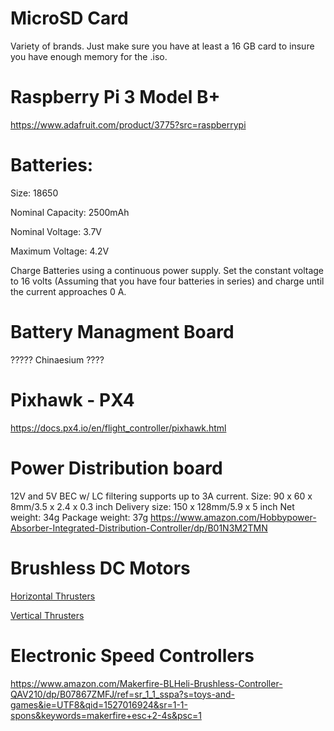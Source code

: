 # MicroSD Card 
Variety of brands. Just make sure you have at least a 16 GB card to insure you have enough memory for the .iso.

# Raspberry Pi 3 Model B+ 
https://www.adafruit.com/product/3775?src=raspberrypi


# Batteries: 
Size: 18650

Nominal Capacity: 2500mAh

Nominal Voltage: 3.7V

Maximum Voltage: 4.2V

Charge Batteries using a continuous power supply. Set the constant voltage to 16 volts (Assuming that you have four batteries in series) and charge until the current approaches 0 A. 

# Battery Managment Board
????? Chinaesium ????


# Pixhawk - PX4
https://docs.px4.io/en/flight_controller/pixhawk.html

# Power Distribution board 
12V and 5V BEC w/ LC filtering supports up to 3A current.
Size: 90 x 60 x 8mm/3.5 x 2.4 x 0.3 inch
Delivery size: 150 x 128mm/5.9 x 5 inch
Net weight: 34g
Package weight: 37g
https://www.amazon.com/Hobbypower-Absorber-Integrated-Distribution-Controller/dp/B01N3M2TMN


# Brushless DC Motors 
[Horizontal Thrusters](https://www.amazon.com/Turnigy-Aerodrive-DST-700-Brushless-Outrunner/dp/B00USR24AE/ref=sr_1_1?s=toys-and-games&ie=UTF8&qid=1532355503&sr=1-1&keywords=dst700)

[Vertical Thrusters](https://www.amazon.com/FPVDrone-7500KV-Brushless-Racing-Quadcopter/dp/B077GKLSP7/ref=sr_1_3?s=electronics&ie=UTF8&qid=1530131563&sr=1-3&keywords=1104+brushless)

# Electronic Speed Controllers
https://www.amazon.com/Makerfire-BLHeli-Brushless-Controller-QAV210/dp/B07867ZMFJ/ref=sr_1_1_sspa?s=toys-and-games&ie=UTF8&qid=1527016924&sr=1-1-spons&keywords=makerfire+esc+2-4s&psc=1
